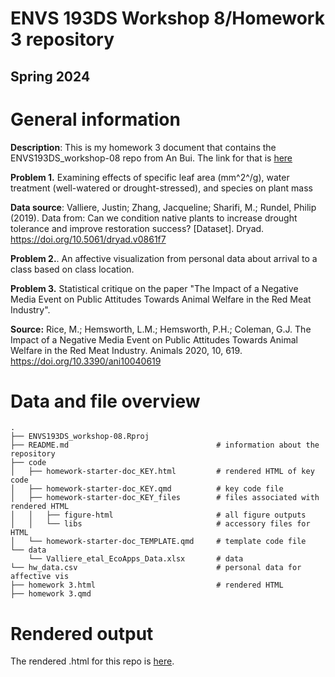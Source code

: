# ENVS 193DS Workshop 8/Homework 3 repository
## Spring 2024

# General information

**Description**: This is my homework 3 document that contains the ENVS193DS_workshop-08 repo from An Bui. The link for that is [here](https://github.com/an-bui/ENVS193DS_workshop-08)

**Problem 1.** Examining effects of specific leaf area (mm^2^/g), water treatment (well-watered or drought-stressed), and species on plant mass

**Data source**: Valliere, Justin; Zhang, Jacqueline; Sharifi, M.; Rundel, Philip (2019). Data from: Can we condition native plants to increase drought tolerance and improve restoration success? [Dataset]. Dryad. https://doi.org/10.5061/dryad.v0861f7  

**Problem 2.**. An affective visualization from personal data about arrival to a class based on class location. 

**Problem 3.** Statistical critique on the paper "The Impact of a Negative Media Event on Public Attitudes Towards Animal Welfare in the Red Meat Industry". 

**Source:** Rice, M.; Hemsworth, L.M.; Hemsworth, P.H.; Coleman, G.J. The Impact of a Negative Media Event on Public Attitudes Towards Animal Welfare in the Red Meat Industry. Animals 2020, 10, 619. https://doi.org/10.3390/ani10040619

# Data and file overview

```
.
├── ENVS193DS_workshop-08.Rproj
├── README.md                                 # information about the repository
├── code
│   ├── homework-starter-doc_KEY.html         # rendered HTML of key code
│   ├── homework-starter-doc_KEY.qmd          # key code file
│   ├── homework-starter-doc_KEY_files        # files associated with rendered HTML
│   │   ├── figure-html                       # all figure outputs
│   │   └── libs                              # accessory files for HTML
│   └── homework-starter-doc_TEMPLATE.qmd     # template code file
└── data
    └── Valliere_etal_EcoApps_Data.xlsx       # data
└── hw_data.csv                               # personal data for affective vis
├── homework 3.html                           # rendered HTML
├── homework 3.qmd                           
```

# Rendered output

The rendered .html for this repo is [here](https://an-bui.github.io/ENVS193DS_workshop-08/code/homework-starter-doc_KEY.html).
